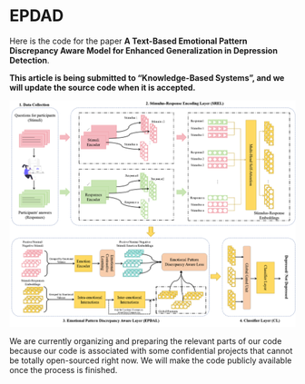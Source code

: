 # EPDAD

Here is the code for the paper **A Text-Based Emotional Pattern Discrepancy Aware Model for Enhanced Generalization in Depression Detection**.

**This article is being submitted to “Knowledge-Based Systems”, and we will update the source code when it is accepted.**


<img src='.\img\framework.png'>

We are currently organizing and preparing the relevant parts of our code because our code is associated with some confidential projects that cannot be totally open-sourced right now. We will make the code publicly available once the process is finished. 
